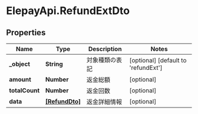 # ElepayApi.RefundExtDto

## Properties

Name | Type | Description | Notes
------------ | ------------- | ------------- | -------------
**_object** | **String** | 対象種類の表記 | [optional] [default to &#39;refundExt&#39;]
**amount** | **Number** | 返金総額 | [optional] 
**totalCount** | **Number** | 返金回数 | [optional] 
**data** | [**[RefundDto]**](RefundDto.md) | 返金詳細情報 | [optional] 


